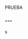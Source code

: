 
PRUEBA

### ---
s

<script type="module" src="web/install-button.js?module"></script>
<esp-web-install-button manifest="proyectos/test/manifest.json"></esp-web-install-button>




<img src="imagenes/division.jpg"
height="5">
